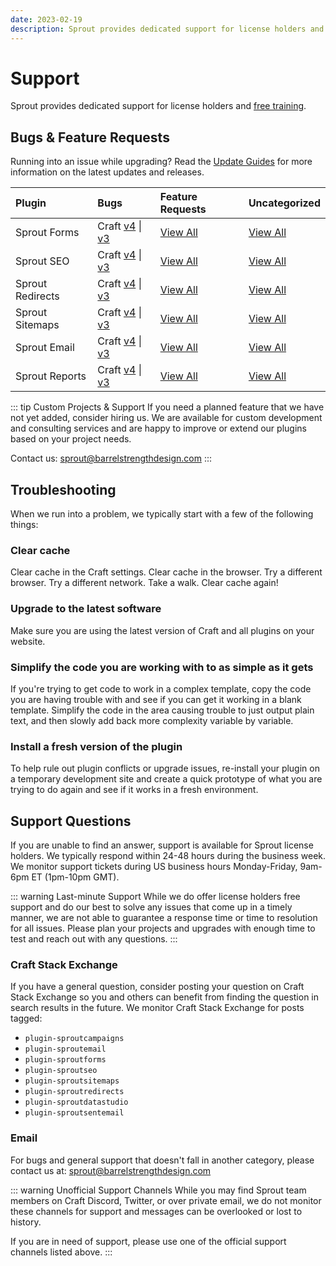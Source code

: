 ```yaml
---
date: 2023-02-19
description: Sprout provides dedicated support for license holders and free training.
---
```


# Support

Sprout provides dedicated support for license holders and [free training](./training.md).

## Bugs & Feature Requests

Running into an issue while upgrading? Read the [Update Guides](../configuration/updates.md) for more information on the latest updates and releases.

| Plugin            | Bugs                                       | Feature Requests     | Uncategorized    |
|:----------------- |:-------------------                        |:-------------------- |:------------------- |
| Sprout Forms      | Craft [v4][#Forms4B] \| [v3][#Forms3B]      | [View All][#FormsFR]    | [View All][#FormsNA]   |
| Sprout SEO        | Craft [v4][#Seo4B] \| [v3][#Seo3B]        | [View All][#SeoFR]      | [View All][#SeoNA]     |
| Sprout Redirects  | Craft [v4][#Redirects4B] \| [v3][#Redirects3B]  | [View All][#RedirectsFR]| [View All][#RedirectsNA] |
| Sprout Sitemaps   | Craft [v4][#Sitemaps4B] \| [v3][#Sitemaps3B]   | [View All][#SitemapsFR] | [View All][#SitemapsNA] |
| Sprout Email      | Craft [v4][#Email4B] \| [v3][#Email3B]      | [View All][#EmailFR]    | [View All][#EmailNA]   |
| Sprout Reports    | Craft [v4][#Reports4B] \| [v3][#Reports3B]    | [View All][#ReportsFR]  | [View All][#ReportsNA] |

[#Forms3B]: https://github.com/barrelstrength/craft-sprout-forms/issues?q=is%3Aissue+is%3Aopen+label%3Abug+label%3Ac3

[#Seo3B]: https://github.com/barrelstrength/craft-sprout-seo/issues?&q=is%3Aissue+is%3Aopen+label%3Abug+label%3Ac3

[#Redirects3B]: https://github.com/barrelstrength/craft-sprout-redirects/issues?q=is%3Aissue+is%3Aopen+label%3Abug+label%3Ac3

[#Sitemaps3B]: https://github.com/barrelstrength/craft-sprout-sitemaps/issues?q=is%3Aissue+is%3Aopen+label%3Abug+label%3Ac3

[#Email3B]: https://github.com/barrelstrength/craft-sprout-email/issues?q=is%3Aissue+is%3Aopen+label%3Abug+label%3Ac3

[#Reports3B]: https://github.com/barrelstrength/craft-sprout-reports/issues?q=is%3Aissue+is%3Aopen+label%3Abug+label%3Ac3

[#Forms4B]: https://github.com/barrelstrength/craft-sprout-forms/issues?q=is%3Aissue+is%3Aopen+label%3Abug+label%3Ac4

[#Seo4B]: https://github.com/barrelstrength/craft-sprout-seo/issues?&q=is%3Aissue+is%3Aopen+label%3Abug+label%3Ac4

[#Redirects4B]: https://github.com/barrelstrength/craft-sprout-redirects/issues?q=is%3Aissue+is%3Aopen+label%3Abug+label%3Ac4

[#Sitemaps4B]: https://github.com/barrelstrength/craft-sprout-sitemaps/issues?q=is%3Aissue+is%3Aopen+label%3Abug+label%3Ac4

[#Email4B]: https://github.com/barrelstrength/craft-sprout-email/issues?q=is%3Aissue+is%3Aopen+label%3Abug+label%3Ac4

[#Reports4B]: https://github.com/barrelstrength/craft-sprout-reports/issues?q=is%3Aissue+is%3Aopen+label%3Abug+label%3Ac4

[#FormsFR]: https://github.com/barrelstrength/craft-sprout-forms/issues?q=is%3Aopen+is%3Aissue+label%3Afeature

[#SeoFR]: https://github.com/barrelstrength/craft-sprout-seo/issues?q=is%3Aopen+is%3Aissue+label%3Afeature

[#RedirectsFR]: https://github.com/barrelstrength/craft-sprout-redirects/issues?q=is%3Aopen+is%3Aissue+label%3Afeature

[#SitemapsFR]: https://github.com/barrelstrength/craft-sprout-sitemaps/issues?q=is%3Aopen+is%3Aissue+label%3Afeature

[#EmailFR]: https://github.com/barrelstrength/craft-sprout-email/issues?q=is%3Aopen+is%3Aissue+label%3Afeature

[#ReportsFR]: https://github.com/barrelstrength/craft-sprout-reports/issues?q=is%3Aopen+is%3Aissue+label%3Afeature

[#FormsNA]: https://github.com/barrelstrength/craft-sprout-forms/issues?q=is%3Aissue+is%3Aopen+no%3Alabel

[#SeoNA]: https://github.com/barrelstrength/craft-sprout-seo/issues?q=is%3Aissue+is%3Aopen+no%3Alabel

[#RedirectsNA]: https://github.com/barrelstrength/craft-sprout-redirects/issues?q=is%3Aissue+is%3Aopen+no%3Alabel

[#SitemapsNA]: https://github.com/barrelstrength/craft-sprout-sitemaps/issues?q=is%3Aissue+is%3Aopen+no%3Alabel

[#EmailNA]: https://github.com/barrelstrength/craft-sprout-email/issues?q=is%3Aissue+is%3Aopen+no%3Alabel

[#ReportsNA]: https://github.com/barrelstrength/craft-sprout-reports/issues?q=is%3Aissue+is%3Aopen+no%3Alabel

::: tip Custom Projects & Support
If you need a planned feature that we have not yet added, consider hiring us. We are available for custom development and consulting services and are happy to improve or extend our plugins based on your project needs.

Contact us: [sprout@barrelstrengthdesign.com](mailto:sprout@barrelstrengthdesign.com)
:::

## Troubleshooting

When we run into a problem, we typically start with a few of the following things:

### Clear cache

Clear cache in the Craft settings. Clear cache in the browser. Try a different browser. Try a different network. Take a walk. Clear cache again!

### Upgrade to the latest software

Make sure you are using the latest version of Craft and all plugins on your website.

### Simplify the code you are working with to as simple as it gets

If you're trying to get code to work in a complex template, copy the code you are having trouble with and see if you can get it working in a blank template. Simplify the code in the area causing trouble to just output plain text, and then slowly add back more complexity variable by variable.

### Install a fresh version of the plugin

To help rule out plugin conflicts or upgrade issues, re-install your plugin on a temporary development site and create a quick prototype of what you are trying to do again and see if it works in a fresh environment.

## Support Questions

If you are unable to find an answer, support is available for Sprout license holders. We typically respond within 24-48 hours during the business week. We monitor support tickets during US business hours Monday-Friday, 9am-6pm ET (1pm-10pm GMT).

::: warning Last-minute Support
While we do offer license holders free support and do our best to solve any issues that come up in a timely manner, we are not able to guarantee a response time or time to resolution for all issues. Please plan your projects and upgrades with enough time to test and reach out with any questions.
:::

### Craft Stack Exchange

If you have a general question, consider posting your question on Craft Stack Exchange so you and others can benefit from finding the question in search results in the future. We monitor Craft Stack Exchange for posts tagged:

- `plugin-sproutcampaigns`
- `plugin-sproutemail`
- `plugin-sproutforms`
- `plugin-sproutseo`
- `plugin-sproutsitemaps`
- `plugin-sproutredirects`
- `plugin-sproutdatastudio`
- `plugin-sproutsentemail`

### Email

For bugs and general support that doesn't fall in another category, please contact us at: [sprout@barrelstrengthdesign.com](mailto:sprout@barrelstrengthdesign.com)

::: warning Unofficial Support Channels
While you may find Sprout team members on Craft Discord, Twitter, or over private email, we do not monitor these channels for support and messages can be overlooked or lost to history.

If you are in need of support, please use one of the official support channels listed above.
:::
